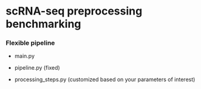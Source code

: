 # scRNA-seq preprocessing benchmarking

### Flexible pipeline

- main.py

- pipeline.py (fixed)

- processing_steps.py (customized based on your parameters of interest)



